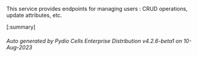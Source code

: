 






This service provides endpoints for managing users : CRUD operations, update attributes, etc.

[:summary]

###### Auto generated by Pydio Cells Enterprise Distribution v4.2.6-beta1 on 10-Aug-2023
